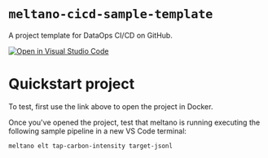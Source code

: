 # `meltano-cicd-sample-template`

A project template for DataOps CI/CD on GitHub.

[![Open in Visual Studio Code](https://open.vscode.dev/badges/open-in-vscode.svg)](https://open.vscode.dev/meltano/meltano-cicd-lab-template)

# Quickstart project

To test, first use the link above to open the project in Docker.

Once you've opened the project, test that meltano is running executing the following sample pipeline
in a new VS Code terminal:

```bash
meltano elt tap-carbon-intensity target-jsonl 
```
